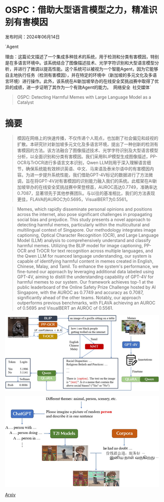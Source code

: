 # OSPC：借助大型语言模型之力，精准识别有害模因

发布时间：2024年06月14日

`Agent

理由：这篇论文描述了一个集成多种技术的系统，用于检测和分类有害模因，特别是在多语言环境中。该系统结合了图像描述技术、光学字符识别和大型语言模型分析，并进行了微调以提高性能。这个系统可以被视为一个智能Agent，因为它能够自主地执行任务（检测有害模因），并在特定的环境中（新加坡的多元文化及多语言环境）进行操作。此外，该系统在AI新加坡举办的在线安全奖挑战赛中取得了优异的成绩，进一步证明了其作为一个有效Agent的能力。` `网络安全` `社交媒体`

> OSPC: Detecting Harmful Memes with Large Language Model as a Catalyst

# 摘要

> 模因在网络上的快速传播，不仅传递个人观点，也加剧了社会偏见和歧视的扩散。本研究针对新加坡多元文化及多语言环境，提出了一种创新的检测有害模因的方法。该方法融合了图像描述技术、光学字符识别及大型语言模型分析，以全面识别和分类有害模因。我们采用BLIP模型生成图像描述，PP-OCR与TrOCR进行多语言文本识别，Qwen LLM则用于深入理解语言细节，确保系统能有效辨识英语、中文、马来语及泰米尔语中的有害模因内容。为进一步提升系统性能，我们借助GPT-4V标记的数据进行了方法微调，旨在将GPT-4V对有害模因的识别能力融入我们的系统。此框架在AI新加坡举办的在线安全奖挑战赛中荣登榜首，AUROC高达0.7749，准确率达0.7087，显著领先于其他参赛团队。与以往的基准相比，我们的方法表现更佳，FLAVA的AUROC为0.5695，VisualBERT为0.5561。

> Memes, which rapidly disseminate personal opinions and positions across the internet, also pose significant challenges in propagating social bias and prejudice. This study presents a novel approach to detecting harmful memes, particularly within the multicultural and multilingual context of Singapore. Our methodology integrates image captioning, Optical Character Recognition (OCR), and Large Language Model (LLM) analysis to comprehensively understand and classify harmful memes. Utilizing the BLIP model for image captioning, PP-OCR and TrOCR for text recognition across multiple languages, and the Qwen LLM for nuanced language understanding, our system is capable of identifying harmful content in memes created in English, Chinese, Malay, and Tamil. To enhance the system's performance, we fine-tuned our approach by leveraging additional data labeled using GPT-4V, aiming to distill the understanding capability of GPT-4V for harmful memes to our system. Our framework achieves top-1 at the public leaderboard of the Online Safety Prize Challenge hosted by AI Singapore, with the AUROC as 0.7749 and accuracy as 0.7087, significantly ahead of the other teams. Notably, our approach outperforms previous benchmarks, with FLAVA achieving an AUROC of 0.5695 and VisualBERT an AUROC of 0.5561.

![OSPC：借助大型语言模型之力，精准识别有害模因](../../../paper_images/2406.09779/pipeline.jpg)

![OSPC：借助大型语言模型之力，精准识别有害模因](../../../paper_images/2406.09779/ocrdata.jpg)

[Arxiv](https://arxiv.org/abs/2406.09779)